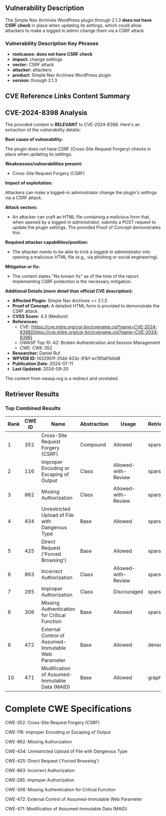 ## Vulnerability Description
The Simple Nav Archives WordPress plugin through 2.1.3 **does not have CSRF check** in place when updating its settings, which could allow attackers to make a logged in admin change them via a CSRF attack

### Vulnerability Description Key Phrases
- **rootcause:** **does not have CSRF check**
- **impact:** change settings
- **vector:** CSRF attack
- **attacker:** attackers
- **product:** Simple Nav Archives WordPress plugin
- **version:** through 2.1.3

## CVE Reference Links Content Summary
## CVE-2024-8398 Analysis

The provided content is **RELEVANT** to CVE-2024-8398. Here's an extraction of the vulnerability details:

**Root cause of vulnerability:**

The plugin does not have CSRF (Cross-Site Request Forgery) checks in place when updating its settings.

**Weaknesses/vulnerabilities present:**

*   Cross-Site Request Forgery (CSRF)

**Impact of exploitation:**

Attackers can make a logged-in administrator change the plugin's settings via a CSRF attack.

**Attack vectors:**

*   An attacker can craft an HTML file containing a malicious form that, when opened by a logged-in administrator, submits a POST request to update the plugin settings. The provided Proof of Concept demonstrates this.

**Required attacker capabilities/position:**

*   The attacker needs to be able to trick a logged-in administrator into opening a malicious HTML file (e.g., via phishing or social engineering).

**Mitigation or fix:**

*   The content states "No known fix" as of the time of the report. Implementing CSRF protection is the necessary mitigation.

**Additional Details (more detail than official CVE description):**

*   **Affected Plugin:** Simple Nav Archives <= 2.1.3
*   **Proof of Concept:** A detailed HTML form is provided to demonstrate the CSRF attack.
*   **CVSS Score:** 4.3 (Medium)
*   **References:**
    *   CVE: [https://cve.mitre.org/cgi-bin/cvename.cgi?name=CVE-2024-8398](https://cve.mitre.org/cgi-bin/cvename.cgi?name=CVE-2024-8398)
    *   OWASP Top 10: A2: Broken Authentication and Session Management
    *   CWE: CWE-352
*   **Researcher:** Daniel Ruf
*   **WPVDB ID:** f432901f-31dd-433c-91bf-ec19fa61b6d8
*   **Publication Date:** 2024-07-11
*   **Last Updated:** 2024-09-20

The content from owasp.org is a redirect and unrelated.

## Retriever Results

### Top Combined Results

| Rank | CWE ID | Name | Abstraction | Usage  | Retrievers | Individual Scores |
|------|--------|------|-------------|-------|------------|-------------------|
| 1 | 352 | Cross-Site Request Forgery (CSRF) | Compound | Allowed | sparse | 0.417 |
| 2 | 116 | Improper Encoding or Escaping of Output | Class | Allowed-with-Review | sparse | 0.296 |
| 3 | 862 | Missing Authorization | Class | Allowed-with-Review | sparse | 0.291 |
| 4 | 434 | Unrestricted Upload of File with Dangerous Type | Base | Allowed | sparse | 0.276 |
| 5 | 425 | Direct Request ('Forced Browsing') | Base | Allowed | sparse | 0.254 |
| 6 | 863 | Incorrect Authorization | Class | Allowed-with-Review | sparse | 0.243 |
| 7 | 285 | Improper Authorization | Class | Discouraged | sparse | 0.236 |
| 8 | 306 | Missing Authentication for Critical Function | Base | Allowed | sparse | 0.228 |
| 9 | 472 | External Control of Assumed-Immutable Web Parameter | Base | Allowed | dense | 0.416 |
| 10 | 471 | Modification of Assumed-Immutable Data (MAID) | Base | Allowed | graph | 0.003 |



# Complete CWE Specifications

CWE-352: Cross-Site Request Forgery (CSRF)

CWE-116: Improper Encoding or Escaping of Output

CWE-862: Missing Authorization

CWE-434: Unrestricted Upload of File with Dangerous Type

CWE-425: Direct Request ('Forced Browsing')

CWE-863: Incorrect Authorization

CWE-285: Improper Authorization

CWE-306: Missing Authentication for Critical Function

CWE-472: External Control of Assumed-Immutable Web Parameter

CWE-471: Modification of Assumed-Immutable Data (MAID)